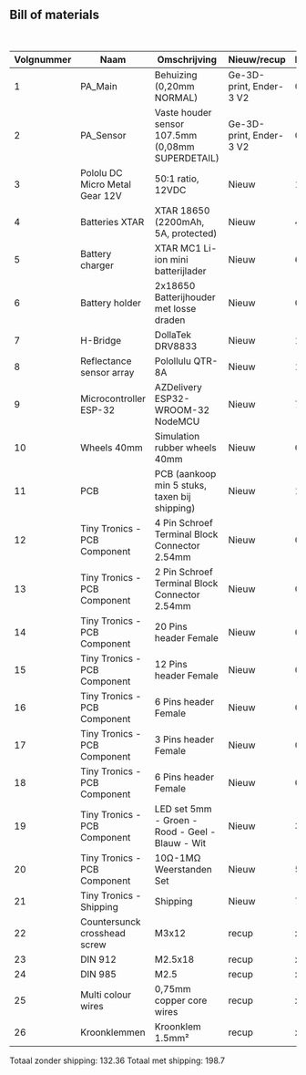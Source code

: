 ## Bill of materials
<br />

|Volgnummer|Naam                                  |Omschrijving                                        |Nieuw/recup             |Kostprijs/stuk|Aantal|Shipping|Subtotaal|
|----------|--------------------------------------|----------------------------------------------------|------------------------|--------------|------|--------|---------|
|         1|    PA_Main                           |Behuizing (0,20mm NORMAL)                           |Ge-3D-print, Ender-3 V2 |0.93          |1     |0       |0.93     |
|         2|    PA_Sensor                         |Vaste houder sensor 107.5mm (0,08mm SUPERDETAIL)    |Ge-3D-print, Ender-3 V2 |0.05          |1     |0       |0.64     |
|         3|    Pololu DC Micro Metal Gear 12V    |50:1 ratio, 12VDC                                   |Nieuw                   |10.56         |2     |9.99    |31.11    |
|         4|    Batteries XTAR                    |XTAR 18650 (2200mAh, 5A, protected)                 |Nieuw                   |4.45          |2     |3.21    |12.11    |
|         5|    Battery charger                   |XTAR MC1 Li-ion mini batterijlader                  |Nieuw                   |6.95          |1     |3.21    |10.16    |
|         6|    Battery holder                    |2x18650 Batterijhouder met losse draden             |Nieuw                   |0.96          |1     |1.46    |2.42     |
|         7|    H-Bridge                          |DollaTek DRV8833                                    |Nieuw                   |1.90          |2     |1.46    |3.36     |
|         8|    Reflectance sensor array          |Polollulu QTR-8A                                    |Nieuw                   |10.39         |1     |13.78   |24.17    |
|         9|    Microcontroller ESP-32            |AZDelivery ESP32-WROOM-32 NodeMCU                   |Nieuw                   |7.60          |1     |0       |7.60     |
|        10|    Wheels 40mm                       |Simulation rubber wheels 40mm                       |Nieuw                   |0.79          |2     |3.25    |4.04     |
|        11|    PCB                               |PCB (aankoop min 5 stuks, taxen bij shipping)       |Nieuw                   |1.11          |1     |22.03   |25.23    |
|        12|    Tiny Tronics - PCB Component      |4 Pin Schroef Terminal Block Connector 2.54mm       |Nieuw                   |0.45          |1     |0       |0.45     |
|        13|    Tiny Tronics - PCB Component      |2 Pin Schroef Terminal Block Connector 2.54mm       |Nieuw                   |0.30          |1     |0       |0.30     |
|        14|    Tiny Tronics - PCB Component      |20 Pins header Female                               |Nieuw                   |0.36          |2     |0       |0.72     |
|        15|    Tiny Tronics - PCB Component      |12 Pins header Female                               |Nieuw                   |0.28          |1     |0       |0.28     |
|        16|    Tiny Tronics - PCB Component      |6 Pins header Female                                |Nieuw                   |0.18          |2     |0       |0.36     |
|        17|    Tiny Tronics - PCB Component      |3 Pins header Female                                |Nieuw                   |0.12          |1     |0       |0.12     |
|        18|    Tiny Tronics - PCB Component      |6 Pins header Female                                |Nieuw                   |0.18          |2     |0       |0.36     |
|        19|    Tiny Tronics - PCB Component      |LED set 5mm - Groen - Rood - Geel - Blauw - Wit     |Nieuw                   |3.00          |1     |0       |3.00     |
|        20|    Tiny Tronics - PCB Component      |10Ω-1MΩ Weerstanden Set                             |Nieuw                   |5.00          |1     |0       |5.00     |
|        21|    Tiny Tronics - Shipping           |Shipping                                            |Nieuw                   |7.95          |1     |0       |7.95     |
|        22|    Countersunck crosshead screw      |M3x12                                               |recup                   |x             |9     |x       |x        |
|        23|    DIN 912                           |M2.5x18                                             |recup                   |x             |3     |x       |x        |
|        24|    DIN 985                           |M2.5                                                |recup                   |x             |3     |x       |x        |
|        25|    Multi colour wires                |0,75mm copper core wires                            |recup                   |x             |x     |x       |x        |
|        26|    Kroonklemmen                      |Kroonklem 1.5mm²                                    |recup                   |x             |x     |x       |x        |
Totaal zonder shipping: 132.36 
Totaal met shipping: 198.7
